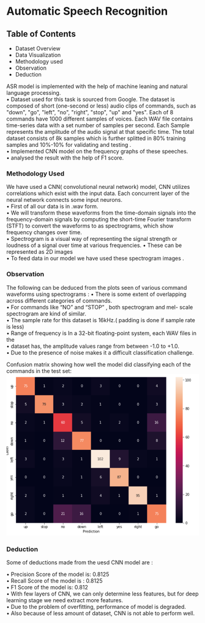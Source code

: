 # Automatic Speech Recognition

## Table of Contents
- Dataset Overview
- Data Visualization
- Methodology used
- Observation
- Deduction

ASR model is implemented with the help of machine leaning and natural language processing.<br/>
• Dataset used for this task is sourced from Google.
The dataset is composed of  short (one-second or less) audio clips of commands, such as "down", "go", "left", "no", "right", "stop", "up" and "yes".
Each of 8 commands have 1000 different samples of voices.
Each  WAV file contains time-series data with a set number of samples per second.
Each Sample represents the amplitude of the audio signal at that specific time.
The total  dataset consists of 8k samples which is  further splitted  in 80% training samples and 10%-10% for validating and testing 
.<br/>
• Implemented CNN model on the frequency graphs of these
speeches.<br/>
• analysed the result with the help of F1 score.<br/>

### Methodology Used

We have used a CNN( convolutional neural network) model,  CNN utilizes correlations which exist with the input data. Each concurrent layer of the neural network connects some input neurons.<br />
• First of all  our  data is  in .wav form.<br />
• We will transform these  waveforms from the time-domain signals into the frequency-domain signals by computing the short-time Fourier transform (STFT) to convert the waveforms to as spectrograms, which show frequency changes over time.<br />
• Spectrogram is a visual way of representing the signal strength or loudness of a signal over time at various frequencies.
• These can be represented as 2D images<br />
• To feed data in our model we have used these spectrogram images .<br />

### Observation

The following can be deduced from the plots seen  of various command waveforms  using spectrograms :
• There is some extent of  overlapping  across different  categories of commands.<br />
• For commands like “NO” and “STOP” , both spectrogram and mel- scale spectrogram are kind of similar.<br />
• The sample rate for this dataset is 16kHz.( padding is done if sample rate is less)<br />
• Range of frequency  is In a  32-bit floating-point system, each WAV files in the <br />
• dataset has,  the amplitude values range from between   -1.0     to    +1.0.<br />
• Due to the presence of noise  makes it a difficult classification challenge.<br />

Confusion matrix showing how well the model did classifying each of the commands in the test set:
![image](https://github.com/macck7/Automatic-Speech-recognition-ASR-/blob/main/pictures/confusion%20matrix.png)

### Deduction

Some of deductions made from the uesd CNN model are :<br />

• Precision Score  of the model is:  0.8125<br />
• Recall Score of the model is :  0.8125<br />
• F1 Score of the model is: 0.812<br />
• With few layers of CNN, we can only determine  less features, but for deep learning stage we need extract more features.<br />
• Due to the problem of overfitting, performance of model is degraded.<br />
• Also  because of less amount  of dataset, CNN is not able to perform well.<br />



